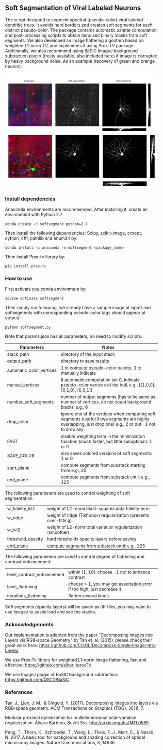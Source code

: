 ## Soft Segmentation of Viral Labeled Neurons

The script designed to segment spectral (pseudo-color) viral labeled dendritic trees. It avoids hard borders and creates soft segments for each distinct pseudo-color. The package contains automatic palette computation and post-processing scripts to obtain denoised binary masks from soft segments. We also developed an image flattering algorithm based on weighted L1-norm TV, and implements it using Prox-TV package. Additionally, we also recommend using BaSIC ImageJ background subtraction plugin (freely available, also included here) if image is corrupted by heavy background noise. As an example (recovery of green and orange neuron):

<div align="center">
  <img src="docs/sparse.png" width="900"><br>
</div>

### Install dependencies

Anaconda environments are recommended. After installing it, create an environment with Python 2.7
    
    conda create -n softsegment python=2.7

Then install the following dependencies: Scipy, scikit-image, cvxopt, cython, cffi, pathlib and enum34 by:

    conda install -c anaconda -n softsegment <package_name>
    
Then install Prox-tv library by:

    pip install prox-tv

### How to use

First activate you conda environment by:

    source activate softsegment

Then simply run following, we already have a sample image at input/ and softsegments with corresponding pseudo-color tags should appear at output/:

    python softsegment,py

Note that params.json has all parameters, no need to modify scripts. 

| Parameters |  Notes |
| ------ | ------ |
| stack_path | directory of the input stack |
| output_path | directory to save results |
| automatic_color_vertices | 1 to compute pseudo-color palette, 0 to manually indicate |
| manual_vertices | if automatic computation set 0, indicate pseudo-color vertices of the hull. e.g., [[1,0,0], [0,1,0], [0,0,1]]|
| number_soft_segments | number of output segments (has to be same as number of vertices, do not count background black): e.g., 6|
| drop_color | ignore one of the vertices when computing soft segments (useful if two segments are highly overlapping, just drop one) e.g., 2 or put -1 not to drop any |
| FAST | disable weighting term in the minimization function (much faster, but little suboptimal): 1 or 0 |
| SAVE_COLOR | also saves colored versions of soft segments: 1 or 0 |
| start_plane| compute segments from substack starting from e.g., 25|
| end_plane | compute segments from substack until: e.g., 125|

The following parameters are used to control weighting of soft segmentation:

|  |   |
| ------ | ------ |
| w_fidelity_lsl2 | weight of L2-norm least-squares data fidelity term |
| w_ridge | weight of ridge (Tikhonov) regularization (prevents over-fitting)|
| w_tvl2 | weight of L2-norm total variation regularization (smoother)|
| threshold_opacity| hard thresholds opacity layers before saving |
| end_plane | compute segments from substack until: e.g., 125|

The following parameters are used to control degree of flattening and contrast enhancement:

|  |   |
| ------ | ------ |
| level_contrast_enhancement | within {1, 10}, choose -1 not to enhance contrast|
| level_flattening | choose > 1, you may get assertation error if too high, just decrease it |
| iterations_flattening | flatten several times |

Soft segments (opacity layers) will be saved as tiff files, you may want to use ImageJ to easily load and see the stacks.


### Acknowledgements

Our implementation is adapted from the paper "Decomposing Images into Layers via RGB-space Geometry" by Tan et. al. (2015), please check their great work here: https://github.com/CraGL/Decompose-Single-Image-Into-Layers

We use Prox-Tv library for weighted L1-norm image flattening, fast and effective: https://github.com/albarji/proxTV 

We use ImageJ plugin of BaSIC background subtraction: https://github.com/QSCD/BaSiC

### Referances
Tan, J., Lien, J. M., & Gingold, Y. (2017). Decomposing images into layers via RGB-space geometry. ACM Transactions on Graphics (TOG), 36(1), 7.

Modular proximal optimization for multidimensional total-variation regularization. Álvaro Barbero, Suvrit Sra. http://arxiv.org/abs/1411.0589

Peng, T., Thorn, K., Schroeder, T., Wang, L., Theis, F. J., Marr, C., & Navab, N. 2017. A basic tool for background and shading correction of optical microscopy images. Nature Communications, 8, 14836.


